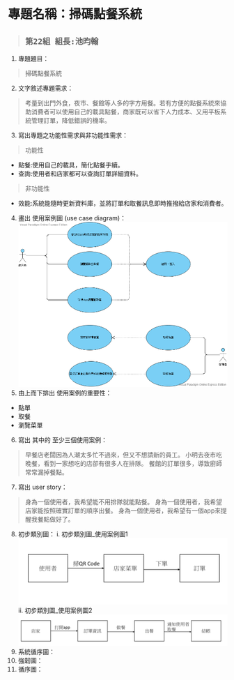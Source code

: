 # 專題名稱：掃碼點餐系統
>## ```第22組 組長:池昀翰 ```
1. 專題題目：
>掃碼點餐系統
2. 文字敘述專題需求：
>考量到出門外食，夜市、餐館等人多的字方用餐。若有方便的點餐系統來協助消費者可以使用自己的載具點餐，商家既可以省下人力成本、又用平板系統管理訂單，降低錯誤的機率。
3. 寫出專題之功能性需求與非功能性需求：
>功能性
* 點餐:使用自己的載具，簡化點餐手續。
* 查詢:使用者和店家都可以查詢訂單詳細資料。
>非功能性
* 效能:系統能隨時更新資料庫，並將訂單和取餐訊息即時推撥給店家和消費者。
4. 畫出 使用案例圖 (use case diagram)： 
![image](https://raw.githubusercontent.com/danielchyr/OO_2/master/use%20case%20diagram.png)
5. 由上而下排出 使用案例的重要性：
* 點單
* 取餐
* 瀏覽菜單
6. 寫出 其中的 至少三個使用案例：
>早餐店老闆因為人潮太多忙不過來，但又不想請新的員工。
>小明去夜市吃晚餐，看到一家想吃的店卻有很多人在排隊。
>餐館的訂單很多，導致廚師常常漏掉餐點。
7. 寫出 user story：
>身為一個使用者，我希望能不用排隊就能點餐。
>身為一個使用者，我希望店家能按照確實訂單的順序出餐。
>身為一個使用者，我希望有一個app來提醒我餐點做好了。
8. 初步類別圖：
i. 初步類別圖_使用案例圖1
![image](https://raw.githubusercontent.com/danielchyr/OO_2/master/class1.png)
ii. 初步類別圖_使用案例圖2
![image](https://raw.githubusercontent.com/danielchyr/OO_2/master/class2.png)
9. 系統循序圖：
10. 強韌圖：
11. 循序圖：
